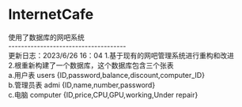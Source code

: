 # InternetCafe
使用了数据库的网吧系统<br>
-------------------------------------<br>
更新日志：2023/6/26 16：04
1.基于现有的网吧管理系统进行重构和改进<br>
2.根重新构建了一个数据库，这个数据库包含三个张表<br>
  a.用户表    users     {ID,password,balance,discount,computer_ID}<br>
  b.管理员表  admi      {ID,name,number,password}<br>
  c.电脑      computer  {ID,price,CPU,GPU,working,Under repair}<br>
  

